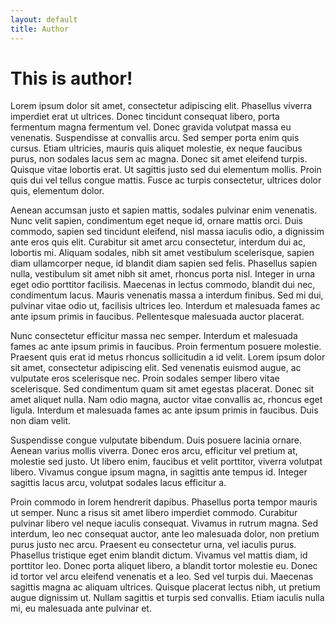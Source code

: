 ```yaml
---
layout: default
title: Author
---
```


# This is author!



Lorem ipsum dolor sit amet, consectetur adipiscing elit. Phasellus viverra imperdiet erat ut ultrices. Donec tincidunt consequat libero, porta fermentum magna fermentum vel. Donec gravida volutpat massa eu venenatis. Suspendisse at convallis arcu. Sed semper porta enim quis cursus. Etiam ultricies, mauris quis aliquet molestie, ex neque faucibus purus, non sodales lacus sem ac magna. Donec sit amet eleifend turpis. Quisque vitae lobortis erat. Ut sagittis justo sed dui elementum mollis. Proin quis dui vel tellus congue mattis. Fusce ac turpis consectetur, ultrices dolor quis, elementum dolor.

Aenean accumsan justo et sapien mattis, sodales pulvinar enim venenatis. Nunc velit sapien, condimentum eget neque id, ornare mattis orci. Duis commodo, sapien sed tincidunt eleifend, nisl massa iaculis odio, a dignissim ante eros quis elit. Curabitur sit amet arcu consectetur, interdum dui ac, lobortis mi. Aliquam sodales, nibh sit amet vestibulum scelerisque, sapien diam ullamcorper neque, id blandit diam sapien sed felis. Phasellus sapien nulla, vestibulum sit amet nibh sit amet, rhoncus porta nisl. Integer in urna eget odio porttitor facilisis. Maecenas in lectus commodo, blandit dui nec, condimentum lacus. Mauris venenatis massa a interdum finibus. Sed mi dui, pulvinar vitae odio ut, facilisis ultrices leo. Interdum et malesuada fames ac ante ipsum primis in faucibus. Pellentesque malesuada auctor placerat.

Nunc consectetur efficitur massa nec semper. Interdum et malesuada fames ac ante ipsum primis in faucibus. Proin fermentum posuere molestie. Praesent quis erat id metus rhoncus sollicitudin a id velit. Lorem ipsum dolor sit amet, consectetur adipiscing elit. Sed venenatis euismod augue, ac vulputate eros scelerisque nec. Proin sodales semper libero vitae scelerisque. Sed condimentum quam sit amet egestas placerat. Donec sit amet aliquet nulla. Nam odio magna, auctor vitae convallis ac, rhoncus eget ligula. Interdum et malesuada fames ac ante ipsum primis in faucibus. Duis non diam velit.

Suspendisse congue vulputate bibendum. Duis posuere lacinia ornare. Aenean varius mollis viverra. Donec eros arcu, efficitur vel pretium at, molestie sed justo. Ut libero enim, faucibus et velit porttitor, viverra volutpat libero. Vivamus congue ipsum magna, in sagittis ante tempus id. Integer sagittis lacus arcu, volutpat sodales lacus efficitur a.

Proin commodo in lorem hendrerit dapibus. Phasellus porta tempor mauris ut semper. Nunc a risus sit amet libero imperdiet commodo. Curabitur pulvinar libero vel neque iaculis consequat. Vivamus in rutrum magna. Sed interdum, leo nec consequat auctor, ante leo malesuada dolor, non pretium purus justo nec arcu. Praesent eu consectetur urna, vel iaculis purus. Phasellus tristique eget enim blandit dictum. Vivamus vel mattis diam, id porttitor leo. Donec porta aliquet libero, a blandit tortor molestie eu. Donec id tortor vel arcu eleifend venenatis et a leo. Sed vel turpis dui. Maecenas sagittis magna ac aliquam ultrices. Quisque placerat lectus nibh, ut pretium augue dignissim ut. Nullam sagittis et turpis sed convallis. Etiam iaculis nulla mi, eu malesuada ante pulvinar et. 
